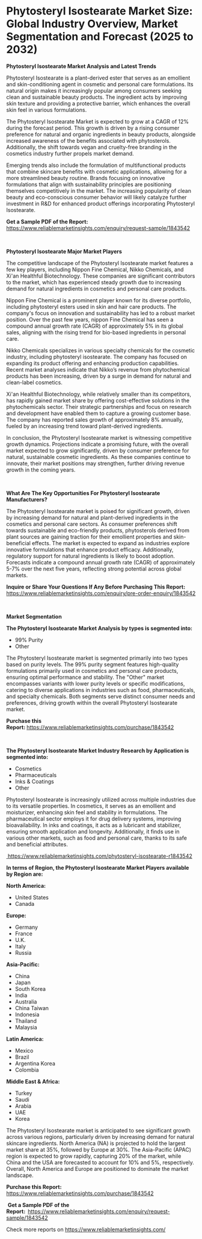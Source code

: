 <p><h1>Phytosteryl Isostearate Market Size: Global Industry Overview, Market Segmentation and Forecast (2025 to 2032)</h1></p><p><strong>Phytosteryl Isostearate Market Analysis and Latest Trends</strong></p>
<p><p>Phytosteryl Isostearate is a plant-derived ester that serves as an emollient and skin-conditioning agent in cosmetic and personal care formulations. Its natural origin makes it increasingly popular among consumers seeking clean and sustainable beauty products. The ingredient acts by improving skin texture and providing a protective barrier, which enhances the overall skin feel in various formulations.</p><p>The Phytosteryl Isostearate Market is expected to grow at a CAGR of 12% during the forecast period. This growth is driven by a rising consumer preference for natural and organic ingredients in beauty products, alongside increased awareness of the benefits associated with phytosterols. Additionally, the shift towards vegan and cruelty-free branding in the cosmetics industry further propels market demand. </p><p>Emerging trends also include the formulation of multifunctional products that combine skincare benefits with cosmetic applications, allowing for a more streamlined beauty routine. Brands focusing on innovative formulations that align with sustainability principles are positioning themselves competitively in the market. The increasing popularity of clean beauty and eco-conscious consumer behavior will likely catalyze further investment in R&D for enhanced product offerings incorporating Phytosteryl Isostearate.</p></p>
<p><strong>Get a Sample PDF of the Report:&nbsp;</strong> <a href="https://www.reliablemarketinsights.com/enquiry/request-sample/1843542?utm_campaign=2206&utm_medium=2&utm_source=Github&utm_content=ia&utm_term=30012025&utm_id=phytosteryl-isostearate">https://www.reliablemarketinsights.com/enquiry/request-sample/1843542</a></p>
<p>&nbsp;</p>
<p><strong>Phytosteryl Isostearate Major Market Players</strong></p>
<p><p>The competitive landscape of the Phytosteryl Isostearate market features a few key players, including Nippon Fine Chemical, Nikko Chemicals, and Xi'an Healthful Biotechnology. These companies are significant contributors to the market, which has experienced steady growth due to increasing demand for natural ingredients in cosmetics and personal care products.</p><p>Nippon Fine Chemical is a prominent player known for its diverse portfolio, including phytosteryl esters used in skin and hair care products. The company's focus on innovation and sustainability has led to a robust market position. Over the past few years, nippon Fine Chemical has seen a compound annual growth rate (CAGR) of approximately 5% in its global sales, aligning with the rising trend for bio-based ingredients in personal care.</p><p>Nikko Chemicals specializes in various specialty chemicals for the cosmetic industry, including phytosteryl isostearate. The company has focused on expanding its product offering and enhancing production capabilities. Recent market analyses indicate that Nikko’s revenue from phytochemical products has been increasing, driven by a surge in demand for natural and clean-label cosmetics.</p><p>Xi'an Healthful Biotechnology, while relatively smaller than its competitors, has rapidly gained market share by offering cost-effective solutions in the phytochemicals sector. Their strategic partnerships and focus on research and development have enabled them to capture a growing customer base. The company has reported sales growth of approximately 8% annually, fueled by an increasing trend toward plant-derived ingredients.</p><p>In conclusion, the Phytosteryl Isostearate market is witnessing competitive growth dynamics. Projections indicate a promising future, with the overall market expected to grow significantly, driven by consumer preference for natural, sustainable cosmetic ingredients. As these companies continue to innovate, their market positions may strengthen, further driving revenue growth in the coming years.</p></p>
<p>&nbsp;</p>
<p><strong>What Are The Key Opportunities For Phytosteryl Isostearate Manufacturers?</strong></p>
<p><p>The Phytosteryl Isostearate market is poised for significant growth, driven by increasing demand for natural and plant-derived ingredients in the cosmetics and personal care sectors. As consumer preferences shift towards sustainable and eco-friendly products, phytosterols derived from plant sources are gaining traction for their emollient properties and skin-beneficial effects. The market is expected to expand as industries explore innovative formulations that enhance product efficacy. Additionally, regulatory support for natural ingredients is likely to boost adoption. Forecasts indicate a compound annual growth rate (CAGR) of approximately 5-7% over the next five years, reflecting strong potential across global markets.</p></p>
<p><strong>Inquire or Share Your Questions If Any Before Purchasing This Report:</strong> <a href="https://www.reliablemarketinsights.com/enquiry/pre-order-enquiry/1843542?utm_campaign=2206&utm_medium=2&utm_source=Github&utm_content=ia&utm_term=30012025&utm_id=phytosteryl-isostearate">https://www.reliablemarketinsights.com/enquiry/pre-order-enquiry/1843542</a></p>
<p>&nbsp;</p>
<p><strong>Market Segmentation</strong></p>
<p><strong>The Phytosteryl Isostearate Market Analysis by types is segmented into:</strong></p>
<p><ul><li>99% Purity</li><li>Other</li></ul></p>
<p><p>The Phytosteryl Isostearate market is segmented primarily into two types based on purity levels. The 99% purity segment features high-quality formulations primarily used in cosmetics and personal care products, ensuring optimal performance and stability. The "Other" market encompasses variants with lower purity levels or specific modifications, catering to diverse applications in industries such as food, pharmaceuticals, and specialty chemicals. Both segments serve distinct consumer needs and preferences, driving growth within the overall Phytosteryl Isostearate market.</p></p>
<p><strong>Purchase this Report:&nbsp;</strong><a href="https://www.reliablemarketinsights.com/purchase/1843542?utm_campaign=2206&utm_medium=2&utm_source=Github&utm_content=ia&utm_term=30012025&utm_id=phytosteryl-isostearate">https://www.reliablemarketinsights.com/purchase/1843542</a></p>
<p>&nbsp;</p>
<p><strong>The Phytosteryl Isostearate Market Industry Research by Application is segmented into:</strong></p>
<p><ul><li>Cosmetics</li><li>Pharmaceuticals</li><li>Inks & Coatings</li><li>Other</li></ul></p>
<p><p>Phytosteryl Isostearate is increasingly utilized across multiple industries due to its versatile properties. In cosmetics, it serves as an emollient and moisturizer, enhancing skin feel and stability in formulations. The pharmaceutical sector employs it for drug delivery systems, improving bioavailability. In inks and coatings, it acts as a lubricant and stabilizer, ensuring smooth application and longevity. Additionally, it finds use in various other markets, such as food and personal care, thanks to its safe and beneficial attributes.</p></p>
<p><a href="https://www.reliablemarketinsights.com/phytosteryl-isostearate-r1843542?utm_campaign=2206&utm_medium=2&utm_source=Github&utm_content=ia&utm_term=30012025&utm_id=phytosteryl-isostearate">&nbsp;https://www.reliablemarketinsights.com/phytosteryl-isostearate-r1843542</a></p>
<p><strong>In terms of Region, the Phytosteryl Isostearate Market Players available by Region are:</strong></p>
<p>
    <p> <strong> North America: </strong>
        <ul>
            <li>United States</li>
            <li>Canada</li>
        </ul>
        </p> 
    <p> <strong> Europe: </strong>
        <ul>
            <li>Germany</li>
            <li>France</li>
            <li>U.K.</li>
            <li>Italy</li>
            <li>Russia</li>
        </ul>
        </p> 
    <p> <strong> Asia-Pacific: </strong>
        <ul>
            <li>China</li>
            <li>Japan</li>
            <li>South Korea</li>
            <li>India</li>
            <li>Australia</li>
            <li>China Taiwan</li>
            <li>Indonesia</li>
            <li>Thailand</li>
            <li>Malaysia</li>
        </ul>
        </p> 
    <p> <strong> Latin America: </strong>
        <ul>
            <li>Mexico</li>
            <li>Brazil</li>
            <li>Argentina Korea</li>
            <li>Colombia</li>
        </ul>
        </p> 
    <p> <strong> Middle East & Africa: </strong>
        <ul>
            <li>Turkey</li>
            <li>Saudi</li>
            <li>Arabia</li>
            <li>UAE</li>
            <li>Korea</li>
        </ul>
    </p>
    </p>
<p><p>The Phytosteryl Isostearate market is anticipated to see significant growth across various regions, particularly driven by increasing demand for natural skincare ingredients. North America (NA) is projected to hold the largest market share at 35%, followed by Europe at 30%. The Asia-Pacific (APAC) region is expected to grow rapidly, capturing 20% of the market, while China and the USA are forecasted to account for 10% and 5%, respectively. Overall, North America and Europe are positioned to dominate the market landscape.</p></p>
<p><strong>Purchase this Report: </strong><a href="https://www.reliablemarketinsights.com/purchase/1843542?utm_campaign=2206&utm_medium=2&utm_source=Github&utm_content=ia&utm_term=30012025&utm_id=phytosteryl-isostearate">https://www.reliablemarketinsights.com/purchase/1843542</a></p>
<p>&nbsp;<strong>Get a Sample PDF of the Report:&nbsp;&nbsp;</strong><a href="https://www.reliablemarketinsights.com/enquiry/request-sample/1843542?utm_campaign=2206&utm_medium=2&utm_source=Github&utm_content=ia&utm_term=30012025&utm_id=phytosteryl-isostearate">https://www.reliablemarketinsights.com/enquiry/request-sample/1843542</a></p>
<p><strong></strong></p>
<p>Check more reports on <a href="https://www.reliablemarketinsights.com/?utm_campaign=2206&utm_medium=2&utm_source=Github&utm_content=ia&utm_term=30012025&utm_id=phytosteryl-isostearate">https://www.reliablemarketinsights.com/</a></p>